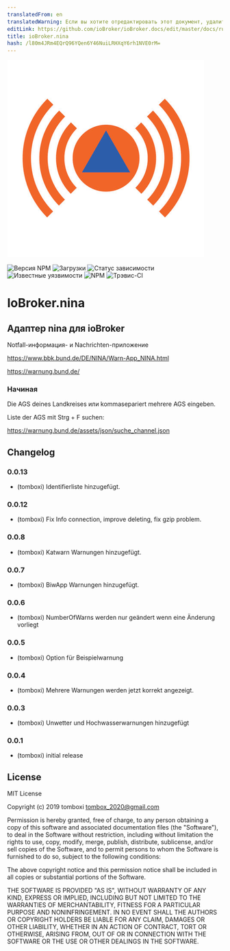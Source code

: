 ```yaml
---
translatedFrom: en
translatedWarning: Если вы хотите отредактировать этот документ, удалите поле «translationFrom», в противном случае этот документ будет снова автоматически переведен
editLink: https://github.com/ioBroker/ioBroker.docs/edit/master/docs/ru/adapterref/iobroker.nina/README.md
title: ioBroker.nina
hash: /l80m4JRm4EQrQ96YQen6Y46NuiLRHXqY6rh1NVE0rM=
---
```

![логотип](../../../en/adapterref/iobroker.nina/admin/nina.png)

![Версия NPM](http://img.shields.io/npm/v/iobroker.nina.svg)
![Загрузки](https://img.shields.io/npm/dm/iobroker.nina.svg)
![Статус зависимости](https://img.shields.io/david/TA2k/iobroker.nina.svg)
![Известные уязвимости](https://snyk.io/test/github/TA2k/ioBroker.nina/badge.svg)
![NPM](https://nodei.co/npm/iobroker.nina.png?downloads=true)
![Трэвис-CI](http://img.shields.io/travis/TA2k/ioBroker.nina/master.svg)

# IoBroker.nina
## Адаптер nina для ioBroker
Notfall-информация- и Nachrichten-приложение

https://www.bbk.bund.de/DE/NINA/Warn-App_NINA.html

https://warnung.bund.de/

### Начиная
Die AGS deines Landkreises или kommasepariert mehrere AGS eingeben.

Liste der AGS mit Strg + F suchen:

https://warnung.bund.de/assets/json/suche_channel.json

## Changelog

### 0.0.13

-   (tomboxi) Identifierliste hinzugefügt.

### 0.0.12

-   (tomboxi) Fix Info connection, improve deleting, fix gzip problem.

### 0.0.8

-   (tomboxi) Katwarn Warnungen hinzugefügt.
### 0.0.7

-   (tomboxi) BiwApp Warnungen hinzugefügt.

### 0.0.6

-   (tomboxi) NumberOfWarns werden nur geändert wenn eine Änderung vorliegt

### 0.0.5

-   (tomboxi) Option für Beispielwarnung

### 0.0.4

-   (tomboxi) Mehrere Warnungen werden jetzt korrekt angezeigt.

### 0.0.3

-   (tomboxi) Unwetter und Hochwasserwarnungen hinzugefügt

### 0.0.1

-   (tomboxi) initial release

## License

MIT License

Copyright (c) 2019 tomboxi <tombox_2020@gmail.com>

Permission is hereby granted, free of charge, to any person obtaining a copy
of this software and associated documentation files (the "Software"), to deal
in the Software without restriction, including without limitation the rights
to use, copy, modify, merge, publish, distribute, sublicense, and/or sell
copies of the Software, and to permit persons to whom the Software is
furnished to do so, subject to the following conditions:

The above copyright notice and this permission notice shall be included in all
copies or substantial portions of the Software.

THE SOFTWARE IS PROVIDED "AS IS", WITHOUT WARRANTY OF ANY KIND, EXPRESS OR
IMPLIED, INCLUDING BUT NOT LIMITED TO THE WARRANTIES OF MERCHANTABILITY,
FITNESS FOR A PARTICULAR PURPOSE AND NONINFRINGEMENT. IN NO EVENT SHALL THE
AUTHORS OR COPYRIGHT HOLDERS BE LIABLE FOR ANY CLAIM, DAMAGES OR OTHER
LIABILITY, WHETHER IN AN ACTION OF CONTRACT, TORT OR OTHERWISE, ARISING FROM,
OUT OF OR IN CONNECTION WITH THE SOFTWARE OR THE USE OR OTHER DEALINGS IN THE
SOFTWARE.